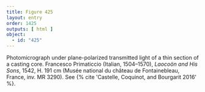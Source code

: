 ```yaml
---
title: Figure 425
layout: entry
order: 1425
outputs: [ html ]
object:
  - id: "425"
---
```


Photomicrograph under plane-polarized transmitted light of a thin section of a casting core. Francesco Primaticcio (Italian, 1504–1570), *Laocoön and His Sons*, 1542, H. 191 cm (Musée national du château de Fontainebleau, France, inv. MR 3290). See {% cite 'Castelle, Coquinot, and Bourgarit 2016' %}.
